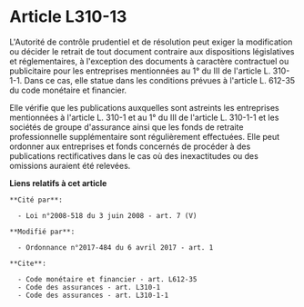 # Article L310-13

L'Autorité de contrôle prudentiel et de résolution peut exiger la modification ou décider le retrait de tout document
contraire aux dispositions législatives et réglementaires, à l'exception des documents à caractère contractuel ou
publicitaire pour les entreprises mentionnées au 1° du III de l'article L. 310-1-1. Dans ce cas, elle statue dans les
conditions prévues à l'article L. 612-35 du code monétaire et financier.

Elle vérifie que les publications auxquelles sont astreints les entreprises mentionnées à l'article L. 310-1 et au 1° du III
de l'article L. 310-1-1 et les sociétés de groupe d'assurance ainsi que les fonds de retraite professionnelle supplémentaire
sont régulièrement effectuées. Elle peut ordonner aux entreprises et fonds concernés de procéder à des publications
rectificatives dans le cas où des inexactitudes ou des omissions auraient été relevées.

**Liens relatifs à cet article**

	**Cité par**:

	  - Loi n°2008-518 du 3 juin 2008 - art. 7 (V)

	**Modifié par**:

	  - Ordonnance n°2017-484 du 6 avril 2017 - art. 1

	**Cite**:

	  - Code monétaire et financier - art. L612-35
	  - Code des assurances - art. L310-1
	  - Code des assurances - art. L310-1-1
